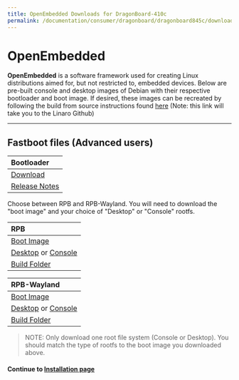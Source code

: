 ```yaml
---
title: OpenEmbedded Downloads for DragonBoard-410c
permalink: /documentation/consumer/dragonboard/dragonboard845c/downloads/open-embedded.md.html
---
```

# OpenEmbedded

**OpenEmbedded** is a software framework used for creating Linux distributions aimed for, but not restricted to, embedded devices. Below are pre-built console and desktop images of Debian with their respective bootloader and boot image. If desired, these images can be recreated by following the build from source instructions found [here](https://github.com/Linaro/documentation/blob/master/Reference-Platform/CECommon/OE.md) (Note: this link will take you to the Linaro Github)

***

## Fastboot files (Advanced users)

| Bootloader                                                                                                                              |
|:----------------------------------------------------------------------------------------------------------------------------------------|
| [Download](http://snapshots.linaro.org/96boards/dragonboard845c/linaro/rescue/latest/dragonboard-845c-bootloader-ufs-linux-*.zip)       |
| [Release Notes](http://snapshots.linaro.org/96boards/dragonboard845c/linaro/rescue/latest/)      |

Choose between RPB and RPB-Wayland. You will need to download the "boot image" and your choice of "Desktop" or "Console" rootfs.

| RPB                                                                                                                                     |
|:----------------------------------------------------------------------------------------------------------------------------------------|
| [Boot Image](http://snapshots.linaro.org/96boards/dragonboard845c/linaro/openembedded/warrior/latest/rpb/boot--*-r0-dragonboard-845c-*.img)                                                                                                               |
| [Desktop](http://snapshots.linaro.org/96boards/dragonboard845c/linaro/openembedded/warrior/latest/rpb/rpb-desktop-image-dragonboard-845c-*.rootfs.ext4.gz) or [Console](http://snapshots.linaro.org/96boards/dragonboard845c/linaro/openembedded/warrior/latest/rpb/rpb-console-image-dragonboard-845c-*.rootfs.ext4.gz)                                                       |
| [Build Folder](http://snapshots.linaro.org/96boards/dragonboard845c/linaro/openembedded/warrior/latest/rpb/)                         |

| RPB-Wayland                                                                                                                             |
|:----------------------------------------------------------------------------------------------------------------------------------------|
| [Boot Image](http://snapshots.linaro.org/96boards/dragonboard845c/linaro/openembedded/warrior/latest/rpb-wayland/boot--*-r0-dragonboard-845c-*.img)                                                                                                               |
| [Desktop](http://snapshots.linaro.org/96boards/dragonboard845c/linaro/openembedded/warrior/latest/rpb-wayland/rpb-desktop-image-dragonboard-845c-*.rootfs.ext4.gz) or [Console](http://snapshots.linaro.org/96boards/dragonboard845c/linaro/openembedded/warrior/latest/rpb-wayland/rpb-console-image-dragonboard-845c-*.rootfs.ext4.gz)                                                       |
| [Build Folder](http://snapshots.linaro.org/96boards/dragonboard845c/linaro/openembedded/warrior/latest/rpb/)                 |

> NOTE: Only download one root file system (Console or Desktop). You should match the type of rootfs to the boot image you downloaded above.

#### Continue to [Installation page](../installation/)
